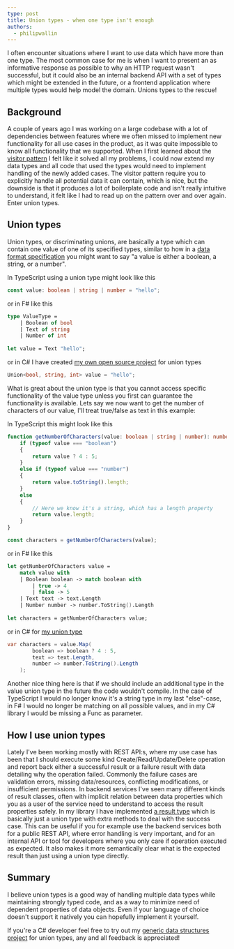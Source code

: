 ```yaml
---
type: post
title: Union types - when one type isn't enough
authors:
  - philipwallin
---
```


I often encounter situations where I want to use data which have more than one type. The most common case for me is when I want to present an as informative response as possible to why an HTTP request wasn't successful, but it could also be an internal backend API with a set of types which might be extended in the future, or a frontend application where multiple types would help model the domain. Unions types to the rescue!

<!-- more -->

## Background
A couple of years ago I was working on a large codebase with a lot of dependencies between features where we often missed to implement new functionality for all use cases in the product, as it was quite impossible to know all functionality that we supported. When I first learned about the [visitor pattern](https://en.wikipedia.org/wiki/Visitor_pattern) I felt like it solved all my problems, I could now extend my data types and all code that used the types would need to implement handling of the newly added cases. The visitor pattern require you to explicitly handle all potential data it can contain, which is nice, but the downside is that it produces a lot of boilerplate code and isn't really intuitive to understand, it felt like I had to read up on the pattern over and over again. Enter union types.

## Union types
Union types, or discriminating unions, are basically a type which can contain one value of one of its specified types, similar to how in a [data format specification](https://www.json.org/json-en.html) you might want to say "a value is either a boolean, a string, or a number".

In TypeScript using a union type might look like this
```typescript
const value: boolean | string | number = "hello";
```

or in F# like this
```fsharp
type ValueType =
    | Boolean of bool
    | Text of string
    | Number of int
    
let value = Text "hello";
```

or in C# I have created [my own open source project](https://github.com/PhilipAlexanderWallin/GenericDataStructures) for union types
```csharp
Union<bool, string, int> value = "hello";
```

What is great about the union type is that you cannot access specific functionality of the value type unless you first can guarantee the functionality is available. Lets say we now want to get the number of characters of our value, I'll treat true/false as text in this example:

In TypeScript this might look like this
```typescript
function getNumberOfCharacters(value: boolean | string | number): number {
    if (typeof value === "boolean")
    {
        return value ? 4 : 5;
    }
	else if (typeof value === "number")
    {
        return value.toString().length;
    }
	else 
    {
        // Here we know it's a string, which has a length property
        return value.length;
    }
}

const characters = getNumberOfCharacters(value);
```

or in F# like this

```fsharp
let getNumberOfCharacters value =
    match value with
    | Boolean boolean -> match boolean with
        | true -> 4
        | false -> 5
    | Text text -> text.Length
    | Number number -> number.ToString().Length
    
let characters = getNumberOfCharacters value;
```

or in C# for [my union type](https://github.com/PhilipAlexanderWallin/GenericDataStructures#union)

```csharp
var characters = value.Map(
        boolean => boolean ? 4 : 5,
        text => text.Length,
        number => number.ToString().Length
    );
```

Another nice thing here is that if we should include an additional type in the value union type in the future the code wouldn't compile. In the case of TypeScript I would no longer know it's a string type in my last "else"-case, in F# I would no longer be matching on all possible values, and in my C# library I would be missing a Func as parameter.

## How I use union types
Lately I've been working mostly with REST API:s, where my use case has been that I should execute some kind Create/Read/Update/Delete operation and report back either a successful result or a failure result with data detailing why the operation failed. Commonly the failure cases are validation errors, missing data/resources, conflicting modifications, or insufficient permissions. In backend services I've seen many different kinds of result classes, often with implicit relation between data properties which you as a user of the service need to understand to access the result properties safely. In my library I have implemented [a result type](https://github.com/PhilipAlexanderWallin/GenericDataStructures#result) which is basically just a union type with extra methods to deal with the success case. This can be useful if you for example use the backend services both for a public REST API, where error handling is very important, and for an internal API or tool for developers where you only care if operation executed as expected. It also makes it more semantically clear what is the expected result than just using a union type directly.

## Summary
I believe union types is a good way of handling multiple data types while maintaining strongly typed code, and as a way to minimize need of dependent properties of data objects. Even if your language of choice doesn't support it natively you can hopefully implement it yourself.

If you're a C# developer feel free to try out my [generic data structures project](https://github.com/PhilipAlexanderWallin/GenericDataStructures) for union types, any and all feedback is appreciated!
